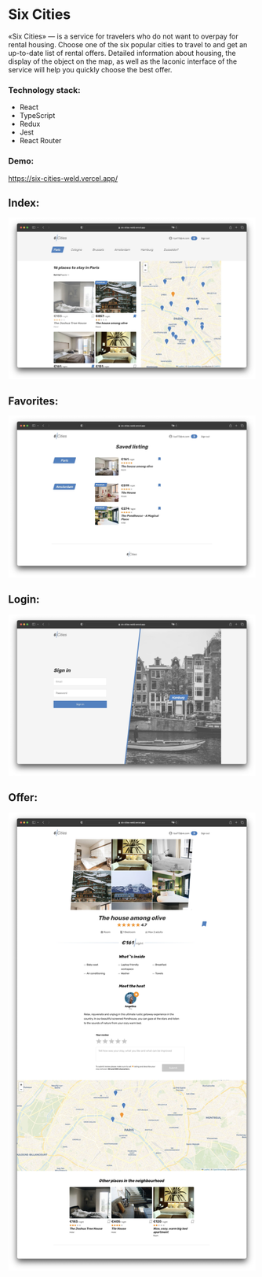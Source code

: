 # Six Cities

«Six Cities» — is a service for travelers who do not want to overpay for rental housing. Choose one of the six popular cities to travel to and get an up-to-date list of rental offers. Detailed information about housing, the display of the object on the map, as well as the laconic interface of the service will help you quickly choose the best offer.

### Technology stack:
- React
- TypeScript
- Redux
- Jest
- React Router

### Demo:
https://six-cities-weld.vercel.app/

## Index:
![Index screenshot](public/img/index.jpg)

## Favorites:
![Favorites screenshot](public/img/favorites.jpg)

## Login:
![Login screenshot](public/img/login.jpg)

## Offer:
![Offer screenshot](public/img/offer.jpg)
